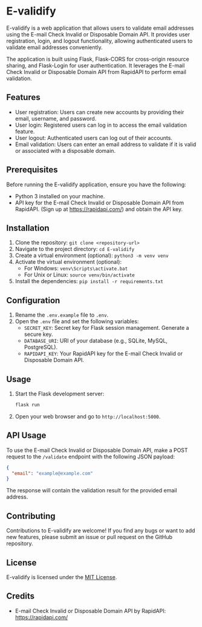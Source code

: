 # E-validify

E-validify is a web application that allows users to validate email addresses using the E-mail Check Invalid or Disposable Domain API. It provides user registration, login, and logout functionality, allowing authenticated users to validate email addresses conveniently.

The application is built using Flask, Flask-CORS for cross-origin resource sharing, and Flask-Login for user authentication. It leverages the E-mail Check Invalid or Disposable Domain API from RapidAPI to perform email validation.

## Features

- User registration: Users can create new accounts by providing their email, username, and password.
- User login: Registered users can log in to access the email validation feature.
- User logout: Authenticated users can log out of their accounts.
- Email validation: Users can enter an email address to validate if it is valid or associated with a disposable domain.

## Prerequisites

Before running the E-validify application, ensure you have the following:

- Python 3 installed on your machine.
- API key for the E-mail Check Invalid or Disposable Domain API from RapidAPI. (Sign up at https://rapidapi.com/) and obtain the API key.

## Installation

1. Clone the repository: `git clone <repository-url>`
2. Navigate to the project directory: `cd E-validify`
3. Create a virtual environment (optional): `python3 -m venv venv`
4. Activate the virtual environment (optional):
   - For Windows: `venv\Scripts\activate.bat`
   - For Unix or Linux: `source venv/bin/activate`
5. Install the dependencies: `pip install -r requirements.txt`

## Configuration

1. Rename the `.env.example` file to `.env`.
2. Open the `.env` file and set the following variables:
   - `SECRET_KEY`: Secret key for Flask session management. Generate a secure key.
   - `DATABASE_URI`: URI of your database (e.g., SQLite, MySQL, PostgreSQL).
   - `RAPIDAPI_KEY`: Your RapidAPI key for the E-mail Check Invalid or Disposable Domain API.

## Usage

1. Start the Flask development server:
   ```bash
   flask run
   ```
2. Open your web browser and go to `http://localhost:5000`.

## API Usage

To use the E-mail Check Invalid or Disposable Domain API, make a POST request to the `/validate` endpoint with the following JSON payload:

```json
{
  "email": "example@example.com"
}
```

The response will contain the validation result for the provided email address.

## Contributing

Contributions to E-validify are welcome! If you find any bugs or want to add new features, please submit an issue or pull request on the GitHub repository.

## License

E-validify is licensed under the [MIT License](https://opensource.org/licenses/MIT).

## Credits

- E-mail Check Invalid or Disposable Domain API by RapidAPI: https://rapidapi.com/

